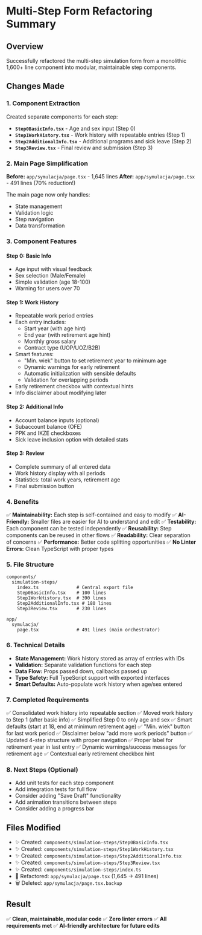 # Multi-Step Form Refactoring Summary

## Overview

Successfully refactored the multi-step simulation form from a monolithic 1,600+ line component into modular, maintainable step components.

## Changes Made

### 1. Component Extraction

Created separate components for each step:

- **`Step0BasicInfo.tsx`** - Age and sex input (Step 0)
- **`Step1WorkHistory.tsx`** - Work history with repeatable entries (Step 1)
- **`Step2AdditionalInfo.tsx`** - Additional programs and sick leave (Step 2)
- **`Step3Review.tsx`** - Final review and submission (Step 3)

### 2. Main Page Simplification

**Before:** `app/symulacja/page.tsx` - 1,645 lines
**After:** `app/symulacja/page.tsx` - 491 lines (70% reduction!)

The main page now only handles:

- State management
- Validation logic
- Step navigation
- Data transformation

### 3. Component Features

#### Step 0: Basic Info

- Age input with visual feedback
- Sex selection (Male/Female)
- Simple validation (age 18-100)
- Warning for users over 70

#### Step 1: Work History

- Repeatable work period entries
- Each entry includes:
  - Start year (with age hint)
  - End year (with retirement age hint)
  - Monthly gross salary
  - Contract type (UOP/UOZ/B2B)
- Smart features:
  - "Min. wiek" button to set retirement year to minimum age
  - Dynamic warnings for early retirement
  - Automatic initialization with sensible defaults
  - Validation for overlapping periods
- Early retirement checkbox with contextual hints
- Info disclaimer about modifying later

#### Step 2: Additional Info

- Account balance inputs (optional)
- Subaccount balance (OFE)
- PPK and IKZE checkboxes
- Sick leave inclusion option with detailed stats

#### Step 3: Review

- Complete summary of all entered data
- Work history display with all periods
- Statistics: total work years, retirement age
- Final submission button

### 4. Benefits

✅ **Maintainability:** Each step is self-contained and easy to modify
✅ **AI-Friendly:** Smaller files are easier for AI to understand and edit
✅ **Testability:** Each component can be tested independently
✅ **Reusability:** Step components can be reused in other flows
✅ **Readability:** Clear separation of concerns
✅ **Performance:** Better code splitting opportunities
✅ **No Linter Errors:** Clean TypeScript with proper types

### 5. File Structure

```
components/
  simulation-steps/
    index.ts              # Central export file
    Step0BasicInfo.tsx    # 100 lines
    Step1WorkHistory.tsx  # 390 lines
    Step2AdditionalInfo.tsx # 180 lines
    Step3Review.tsx       # 230 lines

app/
  symulacja/
    page.tsx              # 491 lines (main orchestrator)
```

### 6. Technical Details

- **State Management:** Work history stored as array of entries with IDs
- **Validation:** Separate validation functions for each step
- **Data Flow:** Props passed down, callbacks passed up
- **Type Safety:** Full TypeScript support with exported interfaces
- **Smart Defaults:** Auto-populate work history when age/sex entered

### 7. Completed Requirements

✅ Consolidated work history into repeatable section
✅ Moved work history to Step 1 (after basic info)
✅ Simplified Step 0 to only age and sex
✅ Smart defaults (start at 18, end at minimum retirement age)
✅ "Min. wiek" button for last work period
✅ Disclaimer below "add more work periods" button
✅ Updated 4-step structure with proper navigation
✅ Proper label for retirement year in last entry
✅ Dynamic warnings/success messages for retirement age
✅ Contextual early retirement checkbox hint

### 8. Next Steps (Optional)

- Add unit tests for each step component
- Add integration tests for full flow
- Consider adding "Save Draft" functionality
- Add animation transitions between steps
- Consider adding a progress bar

## Files Modified

- ✨ Created: `components/simulation-steps/Step0BasicInfo.tsx`
- ✨ Created: `components/simulation-steps/Step1WorkHistory.tsx`
- ✨ Created: `components/simulation-steps/Step2AdditionalInfo.tsx`
- ✨ Created: `components/simulation-steps/Step3Review.tsx`
- ✨ Created: `components/simulation-steps/index.ts`
- 🔄 Refactored: `app/symulacja/page.tsx` (1,645 → 491 lines)
- 🗑️ Deleted: `app/symulacja/page.tsx.backup`

## Result

✅ **Clean, maintainable, modular code**
✅ **Zero linter errors**
✅ **All requirements met**
✅ **AI-friendly architecture for future edits**
